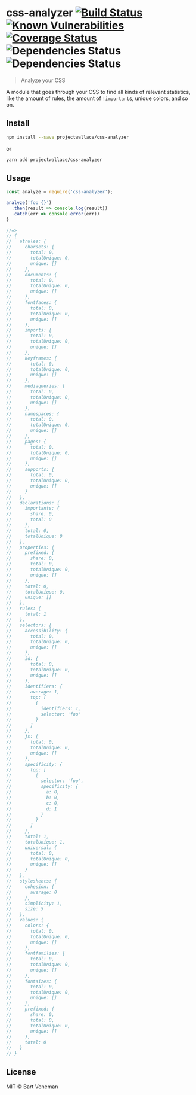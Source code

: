 # css-analyzer [![Build Status](https://travis-ci.org/projectwallace/css-analyzer.svg?branch=master)](https://travis-ci.org/projectwallace/css-analyzer) [![Known Vulnerabilities](https://snyk.io/test/github/projectwallace/css-analyzer/badge.svg)](https://snyk.io/test/github/projectwallace/css-analyzer) [![Coverage Status](https://coveralls.io/repos/github/projectwallace/css-analyzer/badge.svg?branch=master)](https://coveralls.io/github/projectwallace/css-analyzer?branch=master) ![Dependencies Status](https://img.shields.io/david/projectwallace/css-analyzer.svg) ![Dependencies Status](https://img.shields.io/david/dev/projectwallace/css-analyzer.svg)

> Analyze your CSS

A module that goes through your CSS to find all kinds of relevant statistics,
like the amount of rules, the amount of `!important`s, unique colors, and so on.

## Install

```sh
npm install --save projectwallace/css-analyzer
```

or

```sh
yarn add projectwallace/css-analyzer
```

## Usage

```js
const analyze = require('css-analyzer');

analyze('foo {}')
  .then(result => console.log(result))
  .catch(err => console.error(err))
}

//=>
// {
//   atrules: {
//     charsets: {
//       total: 0,
//       totalUnique: 0,
//       unique: []
//     },
//     documents: {
//       total: 0,
//       totalUnique: 0,
//       unique: []
//     },
//     fontfaces: {
//       total: 0,
//       totalUnique: 0,
//       unique: []
//     },
//     imports: {
//       total: 0,
//       totalUnique: 0,
//       unique: []
//     },
//     keyframes: {
//       total: 0,
//       totalUnique: 0,
//       unique: []
//     },
//     mediaqueries: {
//       total: 0,
//       totalUnique: 0,
//       unique: []
//     },
//     namespaces: {
//       total: 0,
//       totalUnique: 0,
//       unique: []
//     },
//     pages: {
//       total: 0,
//       totalUnique: 0,
//       unique: []
//     },
//     supports: {
//       total: 0,
//       totalUnique: 0,
//       unique: []
//     }
//   },
//   declarations: {
//     importants: {
//       share: 0,
//       total: 0
//     },
//     total: 0,
//     totalUnique: 0
//   },
//   properties: {
//     prefixed: {
//       share: 0,
//       total: 0,
//       totalUnique: 0,
//       unique: []
//     },
//     total: 0,
//     totalUnique: 0,
//     unique: []
//   },
//   rules: {
//     total: 1
//   },
//   selectors: {
//     accessibility: {
//       total: 0,
//       totalUnique: 0,
//       unique: []
//     },
//     id: {
//       total: 0,
//       totalUnique: 0,
//       unique: []
//     },
//     identifiers: {
//       average: 1,
//       top: [
//         {
//           identifiers: 1,
//           selector: 'foo'
//         }
//       ]
//     },
//     js: {
//       total: 0,
//       totalUnique: 0,
//       unique: []
//     },
//     specificity: {
//       top: [
//         {
//           selector: 'foo',
//           specificity: {
//             a: 0,
//             b: 0,
//             c: 0,
//             d: 1
//           }
//         }
//       ]
//     },
//     total: 1,
//     totalUnique: 1,
//     universal: {
//       total: 0,
//       totalUnique: 0,
//       unique: []
//     }
//   },
//   stylesheets: {
//     cohesion: {
//       average: 0
//     },
//     simplicity: 1,
//     size: 5
//   },
//   values: {
//     colors: {
//       total: 0,
//       totalUnique: 0,
//       unique: []
//     },
//     fontfamilies: {
//       total: 0,
//       totalUnique: 0,
//       unique: []
//     },
//     fontsizes: {
//       total: 0,
//       totalUnique: 0,
//       unique: []
//     },
//     prefixed: {
//       share: 0,
//       total: 0,
//       totalUnique: 0,
//       unique: []
//     },
//     total: 0
//   }
// }
```

## License

MIT © Bart Veneman
